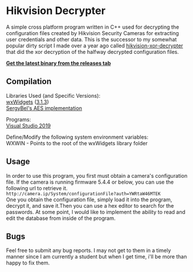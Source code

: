 # Hikvision Decrypter
A simple cross platform program written in C++ used for decrypting the configuration files created by Hikvision Security Cameras for extracting user credentials and other data. This is the successor to my somewhat popular dirty script I made over a year ago called [hikvision-xor-decrypter](https://github.com/wormchickenwizard/hikvision-xor-decrypter) that did the xor decryption of the halfway decrypted configuration files.

**[Get the latest binary from the releases tab](https://github.com/WormChickenWizard/hikvision-decrypter/releases)**

## Compilation

Libraries Used (and Specific Versions):  
[wxWidgets](https://www.wxwidgets.org/) ([3.1.3](https://github.com/wxWidgets/wxWidgets/releases/download/v3.1.3/wxWidgets-3.1.3.zip))  
[SergyBel's AES implementation](https://github.com/SergeyBel/AES)  

Programs:  
[Visual Studio 2019](https://visualstudio.microsoft.com/downloads/) 

Define/Modify the following system environment variables:  
WXWIN - Points to the root of the wxWidgets library folder

## Usage
In order to use this program, you first must obtain a camera's configuration file. If the camera is running firmware 5.4.4 or below, you can use the following url to retrieve it.  
```http://camera.ip/System/configurationFile?auth=YWRtaW46MTEK```  
One you obtain the configuration file, simply load it into the program, decrypt it, and save it.Then you can use a hex editor to search for the passwords. At some point, I would like to implement the ability to read and edit the database from inside of the program.

## Bugs
Feel free to submit any bug reports. I may not get to them in a timely manner since I am currently a student but when I get time, i'll be more than happy to fix them.
